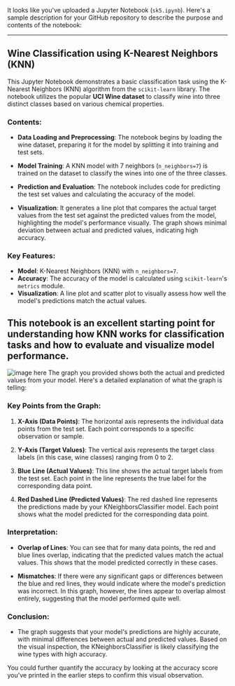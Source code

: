 It looks like you've uploaded a Jupyter Notebook (`sk5.ipynb`). Here's a sample description for your GitHub repository to describe the purpose and contents of the notebook:

---

## Wine Classification using K-Nearest Neighbors (KNN)

This Jupyter Notebook demonstrates a basic classification task using the K-Nearest Neighbors (KNN) algorithm from the `scikit-learn` library. The notebook utilizes the popular **UCI Wine dataset** to classify wine into three distinct classes based on various chemical properties.

### Contents:
- **Data Loading and Preprocessing**: The notebook begins by loading the wine dataset, preparing it for the model by splitting it into training and test sets.
  
- **Model Training**: A KNN model with 7 neighbors (`n_neighbors=7`) is trained on the dataset to classify the wines into one of the three classes.
  
- **Prediction and Evaluation**: The notebook includes code for predicting the test set values and calculating the accuracy of the model.

- **Visualization**: It generates a line plot that compares the actual target values from the test set against the predicted values from the model, highlighting the model's performance visually. The graph shows minimal deviation between actual and predicted values, indicating high accuracy.

### Key Features:
- **Model**: K-Nearest Neighbors (KNN) with `n_neighbors=7`.
- **Accuracy**: The accuracy of the model is calculated using `scikit-learn`'s `metrics` module.
- **Visualization**: A line plot and scatter plot to visually assess how well the model's predictions match the actual values.

This notebook is an excellent starting point for understanding how KNN works for classification tasks and how to evaluate and visualize model performance.
---

![image here](fig.png)
The graph you provided shows both the actual and predicted values from your model. Here's a detailed explanation of what the graph is telling:

### Key Points from the Graph:
1. **X-Axis (Data Points)**: The horizontal axis represents the individual data points from the test set. Each point corresponds to a specific observation or sample.
   
2. **Y-Axis (Target Values)**: The vertical axis represents the target class labels (in this case, wine classes) ranging from 0 to 2.

3. **Blue Line (Actual Values)**: This line shows the actual target labels from the test set. Each point in the line represents the true label for the corresponding data point.

4. **Red Dashed Line (Predicted Values)**: The red dashed line represents the predictions made by your KNeighborsClassifier model. Each point shows what the model predicted for the corresponding data point.

### Interpretation:
- **Overlap of Lines**: You can see that for many data points, the red and blue lines overlap, indicating that the predicted values match the actual values. This shows that the model predicted correctly in these cases.
  
- **Mismatches**: If there were any significant gaps or differences between the blue and red lines, they would indicate where the model's prediction was incorrect. In this graph, however, the lines appear to overlap almost entirely, suggesting that the model performed quite well.

### Conclusion:
- The graph suggests that your model's predictions are highly accurate, with minimal differences between actual and predicted values. Based on the visual inspection, the KNeighborsClassifier is likely classifying the wine types with high accuracy.

You could further quantify the accuracy by looking at the accuracy score you've printed in the earlier steps to confirm this visual observation.

